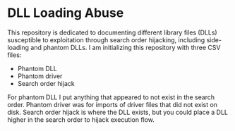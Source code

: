 # DLL Loading Abuse
This repository is dedicated to documenting different library files (DLLs) susceptible to exploitation through search order hijacking, including side-loading and phantom DLLs. I am initializing this repository with three CSV files:


* Phantom DLL
* Phantom driver
* Search order hijack


For phantom DLL I put anything that appeared to not exist in the search order. Phantom driver was for imports of driver files that did not exist on disk. Search order hijack is where the DLL exists, but you could place a DLL higher in the search order to hijack execution flow. 
